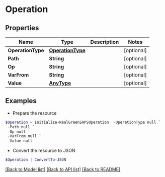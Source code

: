 # Operation
## Properties

Name | Type | Description | Notes
------------ | ------------- | ------------- | -------------
**OperationType** | [**OperationType**](OperationType.md) |  | [optional] 
**Path** | **String** |  | [optional] 
**Op** | **String** |  | [optional] 
**VarFrom** | **String** |  | [optional] 
**Value** | [**AnyType**](.md) |  | [optional] 

## Examples

- Prepare the resource
```powershell
$Operation = Initialize-RealGreenSAPSOperation  -OperationType null `
 -Path null `
 -Op null `
 -VarFrom null `
 -Value null
```

- Convert the resource to JSON
```powershell
$Operation | ConvertTo-JSON
```

[[Back to Model list]](../README.md#documentation-for-models) [[Back to API list]](../README.md#documentation-for-api-endpoints) [[Back to README]](../README.md)

